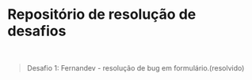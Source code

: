 # Repositório de resolução de desafios
<br>

>Desafio 1: Fernandev - resolução de bug em formulário.(resolvido)
